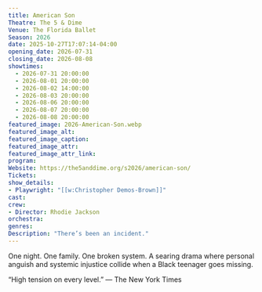 ```yaml
---
title: American Son
Theatre: The 5 & Dime
Venue: The Florida Ballet
Season: 2026
date: 2025-10-27T17:07:14-04:00
opening_date: 2026-07-31
closing_date: 2026-08-08
showtimes:
  - 2026-07-31 20:00:00
  - 2026-08-01 20:00:00
  - 2026-08-02 14:00:00
  - 2026-08-03 20:00:00
  - 2026-08-06 20:00:00
  - 2026-08-07 20:00:00
  - 2026-08-08 20:00:00
featured_image: 2026-American-Son.webp
featured_image_alt: 
featured_image_caption: 
featured_image_attr: 
featured_image_attr_link: 
program:
Website: https://the5anddime.org/s2026/american-son/
Tickets: 
show_details: 
- Playwright: "[[w:Christopher Demos-Brown]]"
cast:
crew:
- Director: Rhodie Jackson
orchestra:
genres: 
Description: "There’s been an incident."
---
```

One night. One family. One broken system. A searing drama where personal anguish and systemic injustice collide when a Black teenager goes missing.

“High tension on every level.” — The New York Times